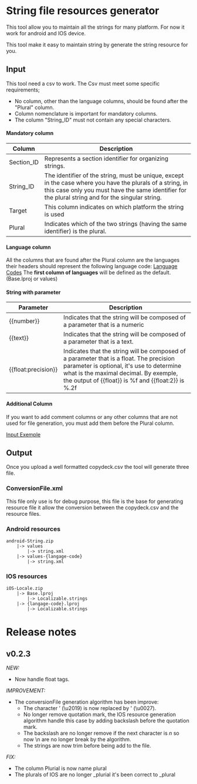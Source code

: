 # String file resources generator

This tool allow you to maintain all the strings for many platform.
For now it work for android and IOS device.

This tool make it easy to maintain string by generate the string resource for you.

## Input
This tool need a csv to work.
The Csv must meet some specific requirements; 
- No column, other than the language columns, should be found after the "Plural" column.
- Column nomenclature is important for mandatory columns.
- The column "String_ID" must not contain any special characters.
#### Mandatory column
| Column | Description |
| ------ | ------ |
|Section_ID|Represents a section identifier for organizing strings.|
|String_ID|The identifier of the string, must be unique, except in the case where you have the plurals of a string, in this case only you must have the same identifier for the plural string and for the singular string.|
|Target|This column indicates on which platform the string is used|
|Plural|Indicates which of the two strings (having the same identifier) is the plural.|

#### Language column
All the columns that are found after the Plural column are the languages their headers should represent the following language code: [Language Codes]
The __first column of languages__ will be defined as the default. (Base.lproj or values)

#### String with parameter
| Parameter | Description |
| ------ | ------ |
|{{number}}|Indicates that the string will be composed of a parameter that is a numeric|
|{{text}}|Indicates that the string will be composed of a parameter that is a text.|
|{{float:precision}}|Indicates that the string will be composed of a parameter that is a float. The precision parameter is optional, it's use to determine what is the maximal decimal. By exemple, the output of {{float}} is %f and {{float:2}} is %.2f|

#### Additional Column
If you want to add comment columns or any other columns that are not used for file generation, you must add them before the Plural column.

[Input Exemple]

## Output
Once you upload a well formatted copydeck.csv the tool will generate three file.
### ConversionFile.xml
This file only use is for debug purpose, this file  is the base for generating resource file it allow the conversion between the copydeck.csv and the resource files.

### Android resources
```
android-String.zip
    |-> values
        |-> string.xml
    |-> values-{langage-code}
        |-> string.xml
```

### IOS resources
```
iOS-Locale.zip
    |-> Base.lproj
        |-> Localizable.strings
    |-> {langage-code}.lproj
        |-> Localizable.strings
```
# Release notes
## v0.2.3
_NEW:_
* Now handle float tags.

_IMPROVEMENT:_ 
* The conversionFile generation algorithm has been improve:
    * The character ’ (\u2019) is now replaced by ' (\u0027).
    * No longer remove quotation mark, the IOS resource generation algorithm handle this case by adding backslash before the quotation mark.
    * The backslash are no longer remove if the next character is _n_ so now \n are no longer break by the algorithm.
    * The strings are now trim before being add to the file.

_FIX:_ 
* The column Plurial is now name plural
* The plurals of IOS are no longer _plurial it's been correct to _plural



[//]: # 

[Language Codes]: <https://msdn.microsoft.com/fr-fr/en%C2%ADus/library/ms533052(d=printer,v=vs.85).aspx>
[Input Exemple]:<https://github.com/helsing45/Copydeck/blob/gh-pages/doc/Copy-deck%20V2%20(WIP).csv>